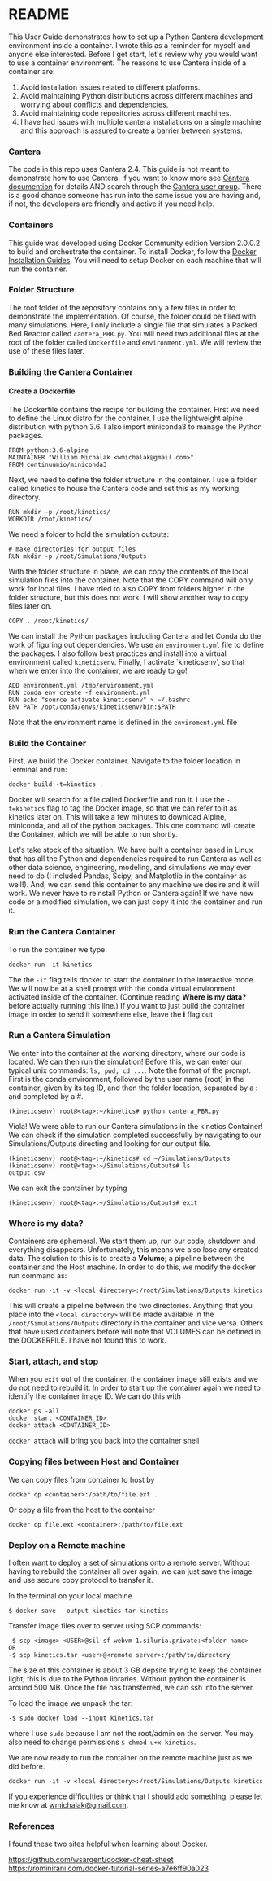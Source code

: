 # README #

This User Guide demonstrates how to set up a Python Cantera development environment inside a container. I wrote this as a reminder
for myself and anyone else interested. Before I get start, let's review why you would want to use a container environment.
The reasons to use Cantera inside of a container are:
1. Avoid installation issues related to different platforms. 
2. Avoid maintaining Python distributions across different machines and worrying about conflicts and dependencies. 
3. Avoid maintaining code repositories across different machines. 
4. I have had issues with multiple cantera installations on a single machine and this approach is assured to create a barrier between systems.

### Cantera ###

The code in this repo uses Cantera 2.4. This guide is not meant to demonstrate how to use Cantera. If you want to know more
 see [Cantera documention](https://cantera.org/documentation/) for details AND search through the [Cantera user group](
 https://groups.google.com/forum/#!forum/cantera-users). There is a good chance someone has run into the same issue you 
 are having and, if not, the developers are friendly and active if you need help.

### Containers ###

This guide was developed using Docker Community edition Version 2.0.0.2 to build and orchestrate the container. 
To install Docker, follow the [Docker Installation Guides](https://docs.docker.com/install/). You will need to setup Docker
on each machine that will run the container.

### Folder Structure ###

The root folder of the repository contains only a few files in order to demonstrate the implementation. Of course, the folder
could be filled with many simulations. Here, I only include a single file that simulates a Packed Bed Reactor called 
`cantera_PBR.py`. You will need two additional files at the root of the folder called 
`Dockerfile` and `environment.yml`. We will review the use of these files later.

### Building the Cantera Container ###

#### Create a Dockerfile ####

The Dockerfile contains the recipe for building the container. First we need to define the Linux distro for the container. 
I use the lightweight alpine distribution with python 3.6. I also import miniconda3 to manage the Python packages.

```
FROM python:3.6-alpine
MAINTAINER "William Michalak <wmichalak@gmail.com>"
FROM continuumio/miniconda3
```

Next, we need to define the folder structure in the container. I use a folder called kinetics to house the Cantera code
and set this as my working directory.

```
RUN mkdir -p /root/kinetics/
WORKDIR /root/kinetics/
```

We need a folder to hold the simulation outputs:

```
# make directories for output files
RUN mkdir -p /root/Simulations/Outputs
```

With the folder structure in place, we can copy the contents of the local simulation files into the container. Note that 
the COPY command will only work for local files. I have tried to also COPY from folders higher in the folder structure, but
this does not work. I will show another way to copy files later on.
```
COPY . /root/kinetics/
```

We can install the Python packages including Cantera and let Conda do the work of figuring out dependencies. We use
an `environment.yml` file to define the packages. I also follow best practices and install into a virtual environment called 
`kineticsenv`.  Finally, I activate `kineticsenv', so that when we enter into the container, we are ready to go!

```
ADD environment.yml /tmp/environment.yml
RUN conda env create -f environment.yml
RUN echo "source activate kineticsenv" > ~/.bashrc
ENV PATH /opt/conda/envs/kineticsenv/bin:$PATH
```

Note that the environment name is defined in the `enviroment.yml` file 

### Build the Container ###

First, we build the Docker container. Navigate to the folder location in Terminal and run:

```
docker build -t=kinetics .
```

Docker will search for a file called Dockerfile and run it. I use the `-t=kinetics` flag to tag the Docker image, so that we can 
refer to it as kinetics later on. This will take a few minutes to download Alpine,
 miniconda, and all of the python packages. This one command will create the 
Container, which we will be able to run shortly. 

Let's take stock of the situation. We have built a container based in Linux
that has all the Python and dependencies required to run Cantera as well as other data science, engineering, modeling,
and simulations we may ever need to do (I included Pandas, Scipy, and Matplotlib in the container as well!). And, we can send this 
container to any machine we desire and it will work. We never have to reinstall Python or Cantera again! If we have 
new code or a modified simulation, we can just copy it into the container and run it.

### Run the Cantera Container ###

To run the container we type:

```
docker run -it kinetics
```

The the `-it` flag tells docker to start the container in the interactive mode. We will now be at a shell prompt 
with the conda virtual environment activated inside of the container. 
(Continue reading __Where is my data?__ before actually running this line.) If you want to just build the container image 
in order to send it somewhere else, leave the __i__ flag out 

### Run a Cantera Simulation ###

We enter into the container at the working directory, where our code is located. We can then run the simulation! Before this, 
we can enter our typical unix commands: `ls, pwd, cd ...`. Note the format of the prompt. First is the conda environment, 
followed by the user name (root) in the container, given by its tag ID, and then the folder location, separated by a : and completed
by a #. 

```
(kineticsenv) root@<tag>:~/kinetics# python cantera_PBR.py 
```

Viola! We were able to run our Cantera simulations in the kinetics Container! We can check if the simulation completed successfully
by navigating to our Simulations/Outputs directing and looking for our output file.

```
(kineticsenv) root@<tag>:~/kinetics# cd ~/Simulations/Outputs
(kineticsenv) root@<tag>:~/Simulations/Outputs# ls
output.csv
```

We can exit the container by typing 
```
(kineticsenv) root@<tag>:~/Simulations/Outputs# exit
```

### Where is my data? ###

Containers are ephemeral. We start them up, run our code, shutdown and everything disappears. Unfortunately, this means we also
lose any created data. The solution to this is to create a __Volume__; a pipeline between the container and the Host machine. 
In order to do this, we modify the docker run command as:

```
docker run -it -v <local directory>:/root/Simulations/Outputs kinetics
```

This will create a pipeline between the two directories. Anything that you place into the `<local directory>` will be made
available in the `/root/Simulations/Outputs` directory in the container and vice versa. Others that have used containers 
before will note that VOLUMES can be defined in the DOCKERFILE. I have not found this to work.

### Start, attach, and stop ###

When you `exit` out of the container, the container image still exists and we do not need to rebuild it. In order to start up
the container again we need to identify the container image ID. We can do this with

```
docker ps -all
docker start <CONTAINER_ID>
docker attach <CONTAINER_ID>
```

 `docker attach`  will bring you back into the container shell

### Copying files between Host and Container ###

We can copy files from container to host by

```
docker cp <container>:/path/to/file.ext .
```

Or copy a file from the host to the container

```
docker cp file.ext <container>:/path/to/file.ext
```

### Deploy on a Remote machine ###

I often want to deploy a set of simulations onto a remote server. Without having to rebuild the container all over again, 
we can just save the image and use secure copy protocol to transfer it.

In the terminal on your local machine 
```
$ docker save --output kinetics.tar kinetics
```

Transfer image files over to server using SCP commands:

```
-$ scp <image> <USER>@sil-sf-webvm-1.siluria.private:<folder name>
OR
-$ scp kinetics.tar <user>@<remote server>:/path/to/directory
```

The size of this container is about 3 GB depsite trying to keep the container light; this is due to the Python libraries. 
Without python the container is around 500 MB. Once the file has transferred, we can ssh into the server.

To load the image we unpack the tar: 

```
-$ sudo docker load --input kinetics.tar
```

where I use `sudo` because I am not the root/admin on the server. You may also need to change permissions `$ chmod u+x kinetics`. 

We are now ready to run the container on the remote machine just as we did before.

```
docker run -it -v <local directory>:/root/Simulations/Outputs kinetics
```

If you experience difficulties or think that I should add something, please let me know at wmichalak@gmail.com.

### References ###

I found these two sites helpful when learning about Docker.

https://github.com/wsargent/docker-cheat-sheet
https://rominirani.com/docker-tutorial-series-a7e6ff90a023
